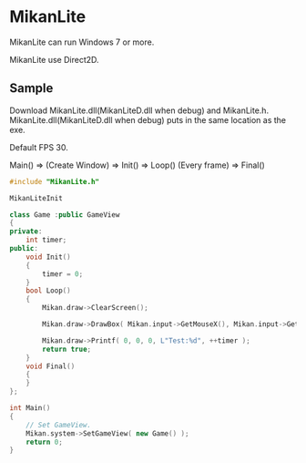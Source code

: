 # MikanLite

MikanLite can run Windows 7 or more.

MikanLite use Direct2D.

## Sample

Download MikanLite.dll(MikanLiteD.dll when debug) and MikanLite.h.
MikanLite.dll(MikanLiteD.dll when debug) puts in the same location as the exe.

Default FPS 30.

Main() => (Create Window) => Init() => Loop() (Every frame) => Final()

```cpp
#include "MikanLite.h"

MikanLiteInit

class Game :public GameView
{
private:
	int timer;
public:
	void Init()
	{
		timer = 0;
	}
	bool Loop()
	{
		Mikan.draw->ClearScreen();

		Mikan.draw->DrawBox( Mikan.input->GetMouseX(), Mikan.input->GetMouseY(), 50, 50, Mikan.input->GetMouseFrame( 0 ) ? 0xFFFFFFFF : 0xFFFF00FF );

		Mikan.draw->Printf( 0, 0, 0, L"Test:%d", ++timer );
		return true;
	}
	void Final()
	{
	}
};

int Main()
{
	// Set GameView.
	Mikan.system->SetGameView( new Game() );
	return 0;
}

```
